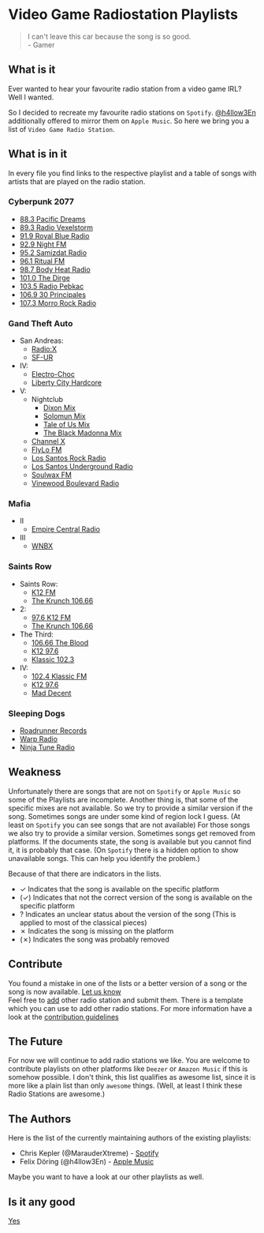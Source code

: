 # Video Game Radiostation Playlists

> I can't leave this car because the song is so good.  
\- Gamer

## What is it

Ever wanted to hear your favourite radio station from a video game IRL?  
Well I wanted.

So I decided to recreate my favourite radio stations on `Spotify`.
[@h4llow3En](https://github.com/h4llow3En) additionally offered to mirror them on `Apple Music`.
So here we bring you a list of `Video Game Radio Station`.

## What is in it

In every file you find links to the respective playlist and a table of songs with artists that are played on the radio station.

### Cyberpunk 2077

- [88.3 Pacific Dreams](Cyberpunk%202077/88.3%20Pacific%20Dreams.md)
- [89.3 Radio Vexelstorm](Cyberpunk%202077/89.3%20Radio%20Vexelstorm.md)
- [91.9 Royal Blue Radio](Cyberpunk%202077/91.9%20Royal%20Blue%20Radio.md)
- [92.9 Night FM](Cyberpunk%202077/92.9%20Night%20FM.md)
- [95.2 Samizdat Radio](Cyberpunk%202077/95.2%20Samizdat%20Radio.md)
- [96.1 Ritual FM](Cyberpunk%202077/96.1%20Ritual%20FM.md)
- [98.7 Body Heat Radio](Cyberpunk%202077/98.7%20Body%20Heat%20Radio.md)
- [101.0 The Dirge](Cyberpunk%202077/101.0%20The%20Dirge.md)
- [103.5 Radio Pebkac](Cyberpunk%202077/103.5%20Radio%20Pebkac.md)
- [106.9 30 Principales](Cyberpunk%202077/106.9%2030%20Principales.md)
- [107.3 Morro Rock Radio](Cyberpunk%202077/107.3%20Morro%20Rock%20Radio.md)

### Gand Theft Auto

- San Andreas:
  - [Radio:X](Grand%20Theft%20Auto/San%20Andreas/Radio:X.md)
  - [SF-UR](Grand%20Theft%20Auto/San%20Andreas/SF-UR.md)
- IV:
  - [Electro-Choc](Grand%20Theft%20Auto/IV/Electro-Choc.md)
  - [Liberty City Hardcore](Grand%20Theft%20Auto/IV/Liberty%20City%20Hardcore.md)
- V:
  - Nightclub
    - [Dixon Mix](Grand%20Theft%20Auto/V/Nightclub/Los%20Santos%20Underground%20Radio%20(Dixon).md)
    - [Solomun Mix](Grand%20Theft%20Auto/V/Nightclub/Los%20Santos%20Underground%20Radio%20(Solomun).md)
    - [Tale of Us Mix](Grand%20Theft%20Auto/V/Nightclub/Los%20Santos%20Underground%20Radio%20(Tale%20of%20Us).md)
    - [The Black Madonna Mix](Grand%20Theft%20Auto/V/Nightclub/Los%20Santos%20Underground%20Radio%20(The%20Black%20Madonna).md)
  - [Channel X](Grand%20Theft%20Auto/V/Channel%20X.md)
  - [FlyLo FM](Grand%20Theft%20Auto/V/FlyLo%20FM.md)
  - [Los Santos Rock Radio](Grand%20Theft%20Auto/V/Los%20Santos%20Rock%20Radio.md)
  - [Los Santos Underground Radio](Grand%20Theft%20Auto/V/Los%20Santos%20Underground%20Radio.md)
  - [Soulwax FM](Grand%20Theft%20Auto/V/Soulwax%20FM.md)
  - [Vinewood Boulevard Radio](Grand%20Theft%20Auto/V/Vinewood%20Boulevard%20Radio.md)

### Mafia

- II
  - [Empire Central Radio](Mafia/II/Empire%20Central%20Radio.md)
- III
  - [WNBX](Mafia/III/WNBX.md)

### Saints Row

- Saints Row:
  - [K12 FM](Saints%20Row/Saints%20Row/K12%20FM.md)
  - [The Krunch 106.66](Saints%20Row/Saints%20Row/The%20Krunch%20106.66.md)
- 2:
  - [97.6 K12 FM](Saints%20Row/2/97.6%20K12%20FM.md)
  - [The Krunch 106.66](Saints%20Row/2/The%20Krunch%20106.66.md)
- The Third:
  - [106.66 The Blood](Saints%20Row/The%20Third/106.66%20The%20Blood.md)
  - [K12 97.6](Saints%20Row/The%20Third/K12%2097.6.md)
  - [Klassic 102.3](Saints%20Row/The%20Third/Klassic%20102.4.md)
- IV:
  - [102.4 Klassic FM](Saints%20Row/IV/102.4%20Klassic%20FM.md)
  - [K12 97.6](Saints%20Row/IV/K12%2097.6.md)
  - [Mad Decent](Saints%20Row/IV/Mad%20Decent.md)

### Sleeping Dogs

- [Roadrunner Records](Sleeping%20Dogs/Roadrunner%20Records.md)
- [Warp Radio](Sleeping%20Dogs/Warp%20Radio.md)
- [Ninja Tune Radio](Sleeping%20Dogs/Ninja%20Tune%20Radio.md)

## Weakness

Unfortunately there are songs that are not on `Spotify` or `Apple Music` so some of the Playlists are incomplete.
Another thing is, that some of the specific mixes are not available.
So we try to provide a similar version if the song. Sometimes songs are under some kind of region lock I guess.
(At least on `Spotify` you can see songs that are not available)
For those songs we also try to provide a similar version.
Sometimes songs get removed from platforms.
If the documents state, the song is available but you cannot find it, it is probably that case.
(On `Spotify` there is a hidden option to show unavailable songs. This can help you identify the problem.)

Because of that there are indicators in the lists.

- ✓ Indicates that the song is available on the specific platform
- (✓) Indicates that not the correct version of the song is available on the specific platform
- ? Indicates an unclear status about the version of the song (This is applied to most of the classical pieces)
- ✗ Indicates the song is missing on the platform
- (✗) Indicates the song was probably removed

## Contribute

You found a mistake in one of the lists or a better version of a song or the song is now available.
[Let us know](https://github.com/MarauderXtreme/game-radio-playlists/issues/new)  
Feel free to [add](https://github.com/MarauderXtreme/game-radio-playlists/compare) other radio station and submit them.
There is a template which you can use to add other radio stations.
For more information have a look at the [contribution guidelines](CONTRIBUTING.md)

## The Future

For now we will continue to add radio stations we like.
You are welcome to contribute playlists on other platforms like `Deezer` or `Amazon Music` if this is somehow possible.
I don't think, this list qualifies as awesome list, since it is more like a plain list than only `awesome` things.
(Well, at least I think these Radio Stations are awesome.)

## The Authors

Here is the list of the currently maintaining authors of the existing playlists:

- Chris Kepler (@MarauderXtreme) - [Spotify](https://open.spotify.com/user/marauderxtreme)
- Felix Döring (@h4llow3En) - [Apple Music](https://itunes.apple.com/profile/h4llow3En)

Maybe you want to have a look at our other playlists as well.

## Is it any good

[Yes](https://news.ycombinator.com/item?id=3067434)
